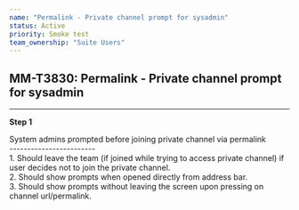 ```yaml
---
name: "Permalink - Private channel prompt for sysadmin"
status: Active
priority: Smoke test
team_ownership: "Suite Users"
---
```


## MM-T3830: Permalink - Private channel prompt for sysadmin

---

**Step 1**

System admins prompted before joining private channel via permalink\
\------------------------\
1\. Should leave the team (if joined while trying to access private channel) if user decides not to join the private channel.\
2\. Should show prompts when opened directly from address bar.\
3\. Should show prompts without leaving the screen upon pressing on channel url/permalink.
